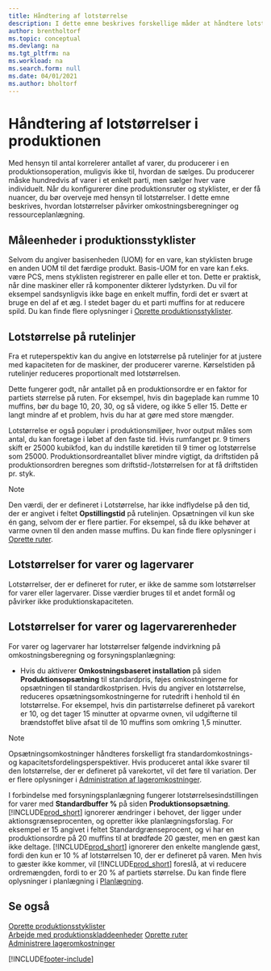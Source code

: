 ```yaml
---
title: Håndtering af lotstørrelse
description: I dette emne beskrives forskellige måder at håndtere lotstørrelser på.
author: brentholtorf
ms.topic: conceptual
ms.devlang: na
ms.tgt_pltfrm: na
ms.workload: na
ms.search.form: null
ms.date: 04/01/2021
ms.author: bholtorf
---
```


# <a name="handling-lot-sizes-in-production" />Håndtering af lotstørrelser i produktionen
Med hensyn til antal korrelerer antallet af varer, du producerer i en produktionsoperation, muligvis ikke til, hvordan de sælges. Du producerer måske hundredvis af varer i et enkelt parti, men sælger hver vare individuelt. Når du konfigurerer dine produktionsruter og styklister, er der få nuancer, du bør overveje med hensyn til lotstørrelser. I dette emne beskrives, hvordan lotstørrelser påvirker omkostningsberegninger og ressourceplanlægning.

## <a name="units-of-measure-in-production-bill-of-materials" />Måleenheder i produktionsstyklister
Selvom du angiver basisenheden (UOM) for en vare, kan styklisten bruge en anden UOM til det færdige produkt. Basis-UOM for en vare kan f.eks. være PCS, mens styklisten registrerer en palle eller et ton. Dette er praktisk, når dine maskiner eller rå komponenter dikterer lydstyrken. Du vil for eksempel sandsynligvis ikke bage en enkelt muffin, fordi det er svært at bruge en del af et æg. I stedet bager du et parti muffins for at reducere spild. Du kan finde flere oplysninger i [Oprette produktionsstyklister](production-how-to-create-production-boms.md).

## <a name="lot-size-on-routing-lines" />Lotstørrelse på rutelinjer
Fra et ruteperspektiv kan du angive en lotstørrelse på rutelinjer for at justere med kapaciteten for de maskiner, der producerer varerne. Kørselstiden på rutelinjer reduceres proportionalt med lotstørrelsen. 

Dette fungerer godt, når antallet på en produktionsordre er en faktor for partiets størrelse på ruten. For eksempel, hvis din bageplade kan rumme 10 muffins, bør du bage 10, 20, 30, og så videre, og ikke 5 eller 15.  Dette er langt mindre af et problem, hvis du har at gøre med store mængder.

Lotstørrelse er også populær i produktionsmiljøer, hvor output måles som antal, du kan foretage i løbet af den faste tid. Hvis rumfanget pr. 9 timers skift er 25000 kubikfod, kan du indstille køretiden til 9 timer og lotstørrelse som 25000.
Produktionsordreantallet bliver mindre vigtigt, da driftstiden på produktionsordren beregnes som driftstid-/lotstørrelsen for at få driftstiden pr. styk.
 
> [!NOTE]
> Den værdi, der er defineret i Lotstørrelse, har ikke indflydelse på den tid, der er angivet i feltet **Opstillingstid** på rutelinjen. Opsætningen vil kun ske én gang, selvom der er flere partier. For eksempel, så du ikke behøver at varme ovnen til den anden masse muffins. Du kan finde flere oplysninger i [Oprette ruter](production-how-to-create-routings.md).

## <a name="lot-sizes-for-items-and-stockkeeping-units" />Lotstørrelser for varer og lagervarer
Lotstørrelser, der er defineret for ruter, er ikke de samme som lotstørrelser for varer eller lagervarer. Disse værdier bruges til et andet formål og påvirker ikke produktionskapaciteten. 

## <a name="lot-size-on-item-and-stockkeeping-units" />Lotstørrelser for varer og lagervarerenheder
For varer og lagervarer har lotstørrelser følgende indvirkning på omkostningsberegning og forsyningsplanlægning:

* Hvis du aktiverer **Omkostningsbaseret installation** på siden **Produktionsopsætning** til standardpris, føjes omkostningerne for opsætningen til standardkostprisen. Hvis du angiver en lotstørrelse, reduceres opsætningsomkostningerne for rutedrift i henhold til én lotstørrelse. For eksempel, hvis din partistørrelse defineret på varekort er 10, og det tager 15 minutter at opvarme ovnen, vil udgifterne til brændstoffet blive afsat til de 10 muffins som omkring 1,5 minutter. 

> [!NOTE]
> Opsætningsomkostninger håndteres forskelligt fra standardomkostnings- og kapacitetsfordelingsperspektiver. Hvis produceret antal ikke svarer til den lotstørrelse, der er defineret på varekortet, vil det føre til variation. Der er flere oplysninger i [Administration af lageromkostninger](finance-manage-inventory-costs.md). <!--not sure that I got this part right seems to repeat the first example.-->

I forbindelse med forsyningsplanlægning fungerer lotstørrelsesindstillingen for varer med **Standardbuffer %** på siden **Produktionsopsætning**. [!INCLUDE[prod_short](includes/prod_short.md)] ignorerer ændringer i behovet, der ligger under aktionsgrænseprocenten, og opretter ikke planlægningsforslag. For eksempel er 15 angivet i feltet Standardgrænseprocent, og vi har en produktionsordre på 20 muffins til at brødføde 20 gæster, men en gæst kan ikke deltage. [!INCLUDE[prod_short](includes/prod_short.md)] ignorerer den enkelte manglende gæst, fordi den kun er 10 % af lotstørrelsen 10, der er defineret på varen. Men hvis to gæster ikke kommer, vil [!INCLUDE[prod_short](includes/prod_short.md)] foreslå, at vi reducere ordremængden, fordi to er 20 % af partiets størrelse. Du kan finde flere oplysninger i planlægning i [Planlægning](production-planning.md).

## <a name="see-also" />Se også
[Oprette produktionsstyklister](production-how-to-create-production-boms.md)  
[Arbejde med produktionskladdeenheder](production-how-to-use-the-manufacturing-batch-unit-of-measure.md)
[Oprette ruter](production-how-to-create-routings.md)  
[Administrere lageromkostninger](finance-manage-inventory-costs.md)


[!INCLUDE[footer-include](includes/footer-banner.md)]
